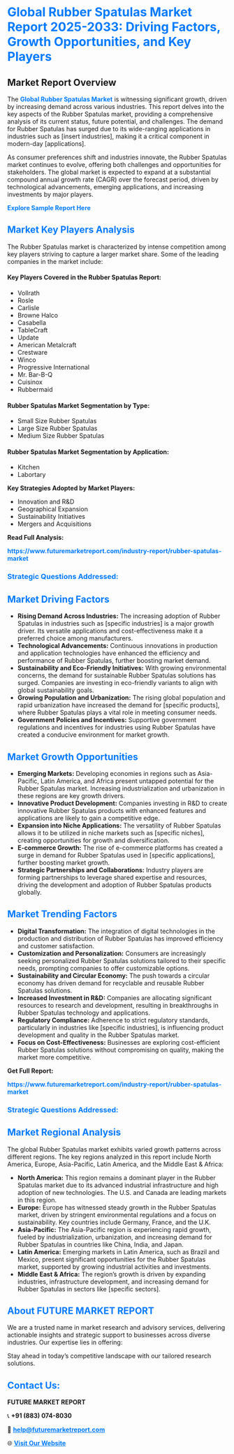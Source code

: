 <h1 style="color: #007BFF;">Global Rubber Spatulas Market Report 2025-2033: Driving Factors, Growth Opportunities, and Key Players</h1>

<section id="overview">
<h2>Market Report Overview</h2>
<p>The <a href="https://www.futuremarketreport.com/industry-report/rubber-spatulas-market" style="color: #007BFF; text-decoration: none;"><strong>Global Rubber Spatulas Market</strong></a> is witnessing significant growth, driven by increasing demand across various industries. This report delves into the key aspects of the Rubber Spatulas market, providing a comprehensive analysis of its current status, future potential, and challenges. The demand for Rubber Spatulas has surged due to its wide-ranging applications in industries such as [insert industries], making it a critical component in modern-day [applications].</p>
<p>As consumer preferences shift and industries innovate, the Rubber Spatulas market continues to evolve, offering both challenges and opportunities for stakeholders. The global market is expected to expand at a substantial compound annual growth rate (CAGR) over the forecast period, driven by technological advancements, emerging applications, and increasing investments by major players.</p>
</section>

<section id="overview">
<p><a href="https://www.futuremarketreport.com/request-sample/reportId=89058" style="color: #007BFF; text-decoration: none;"><strong>Explore Sample Report Here</strong></a></p>
</section>

<section id="key-players">
<h2 style="color: #007BFF;">Market Key Players Analysis</h2>
<p>The Rubber Spatulas market is characterized by intense competition among key players striving to capture a larger market share. Some of the leading companies in the market include:</p>
<h4>Key Players Covered in the Rubber Spatulas Report:</h4>
<ul><li>Vollrath</li><li>Rosle</li><li>Carlisle</li><li>Browne Halco</li><li>Casabella</li><li>TableCraft</li><li>Update</li><li>American Metalcraft</li><li>Crestware</li><li>Winco</li><li>Progressive International</li><li>Mr. Bar-B-Q</li><li>Cuisinox</li><li>Rubbermaid</li></ul>
<h4>Rubber Spatulas Market Segmentation by Type:</h4>
<ul><li>Small Size Rubber Spatulas</li><li>Large Size Rubber Spatulas</li><li>Medium Size Rubber Spatulas</li></ul>

<h4>Rubber Spatulas Market Segmentation by Application:</h4>
<ul><li>Kitchen</li><li>Labortary</li></ul>
<p><strong>Key Strategies Adopted by Market Players:</strong></p>
<ul>
<li>Innovation and R&D</li>
<li>Geographical Expansion</li>
<li>Sustainability Initiatives</li>
<li>Mergers and Acquisitions</li>
</ul>
</section>

<section>
<p><strong>Read Full Analysis: </strong></p><a href="https://www.futuremarketreport.com/industry-report/rubber-spatulas-market" style="color: #007BFF; text-decoration: none;"><strong>https://www.futuremarketreport.com/industry-report/rubber-spatulas-market</strong></a>
<h3 style="color: #007BFF;">Strategic Questions Addressed:</h3>
</section>

<section id="driving-factors">
<h2 style="color: #007BFF;">Market Driving Factors</h2>
<ul>
<li><strong>Rising Demand Across Industries:</strong> The increasing adoption of Rubber Spatulas in industries such as [specific industries] is a major growth driver. Its versatile applications and cost-effectiveness make it a preferred choice among manufacturers.</li>
<li><strong>Technological Advancements:</strong> Continuous innovations in production and application technologies have enhanced the efficiency and performance of Rubber Spatulas, further boosting market demand.</li>
<li><strong>Sustainability and Eco-Friendly Initiatives:</strong> With growing environmental concerns, the demand for sustainable Rubber Spatulas solutions has surged. Companies are investing in eco-friendly variants to align with global sustainability goals.</li>
<li><strong>Growing Population and Urbanization:</strong> The rising global population and rapid urbanization have increased the demand for [specific products], where Rubber Spatulas plays a vital role in meeting consumer needs.</li>
<li><strong>Government Policies and Incentives:</strong> Supportive government regulations and incentives for industries using Rubber Spatulas have created a conducive environment for market growth.</li>
</ul>
</section>

<section id="growth-opportunities">
<h2 style="color: #007BFF;">Market Growth Opportunities</h2>
<ul>
<li><strong>Emerging Markets:</strong> Developing economies in regions such as Asia-Pacific, Latin America, and Africa present untapped potential for the Rubber Spatulas market. Increasing industrialization and urbanization in these regions are key growth drivers.</li>
<li><strong>Innovative Product Development:</strong> Companies investing in R&D to create innovative Rubber Spatulas products with enhanced features and applications are likely to gain a competitive edge.</li>
<li><strong>Expansion into Niche Applications:</strong> The versatility of Rubber Spatulas allows it to be utilized in niche markets such as [specific niches], creating opportunities for growth and diversification.</li>
<li><strong>E-commerce Growth:</strong> The rise of e-commerce platforms has created a surge in demand for Rubber Spatulas used in [specific applications], further boosting market growth.</li>
<li><strong>Strategic Partnerships and Collaborations:</strong> Industry players are forming partnerships to leverage shared expertise and resources, driving the development and adoption of Rubber Spatulas products globally.</li>
</ul>
</section>

<section id="trending-factors">
<h2 style="color: #007BFF;">Market Trending Factors</h2>
<ul>
<li><strong>Digital Transformation:</strong> The integration of digital technologies in the production and distribution of Rubber Spatulas has improved efficiency and customer satisfaction.</li>
<li><strong>Customization and Personalization:</strong> Consumers are increasingly seeking personalized Rubber Spatulas solutions tailored to their specific needs, prompting companies to offer customizable options.</li>
<li><strong>Sustainability and Circular Economy:</strong> The push towards a circular economy has driven demand for recyclable and reusable Rubber Spatulas solutions.</li>
<li><strong>Increased Investment in R&D:</strong> Companies are allocating significant resources to research and development, resulting in breakthroughs in Rubber Spatulas technology and applications.</li>
<li><strong>Regulatory Compliance:</strong> Adherence to strict regulatory standards, particularly in industries like [specific industries], is influencing product development and quality in the Rubber Spatulas market.</li>
<li><strong>Focus on Cost-Effectiveness:</strong> Businesses are exploring cost-efficient Rubber Spatulas solutions without compromising on quality, making the market more competitive.</li>
</ul>
</section>

<section>
<p><strong>Get Full Report: </strong></p><a href="https://www.futuremarketreport.com/industry-report/rubber-spatulas-market" style="color: #007BFF; text-decoration: none;"><strong>https://www.futuremarketreport.com/industry-report/rubber-spatulas-market</strong></a>
<h3 style="color: #007BFF;">Strategic Questions Addressed:</h3>
</section>


<section id="regional-analysis">
<h2 style="color: #007BFF;">Market Regional Analysis</h2>
<p>The global Rubber Spatulas market exhibits varied growth patterns across different regions. The key regions analyzed in this report include North America, Europe, Asia-Pacific, Latin America, and the Middle East & Africa:</p>
<ul>
<li><strong>North America:</strong> This region remains a dominant player in the Rubber Spatulas market due to its advanced industrial infrastructure and high adoption of new technologies. The U.S. and Canada are leading markets in this region.</li>
<li><strong>Europe:</strong> Europe has witnessed steady growth in the Rubber Spatulas market, driven by stringent environmental regulations and a focus on sustainability. Key countries include Germany, France, and the U.K.</li>
<li><strong>Asia-Pacific:</strong> The Asia-Pacific region is experiencing rapid growth, fueled by industrialization, urbanization, and increasing demand for Rubber Spatulas in countries like China, India, and Japan.</li>
<li><strong>Latin America:</strong> Emerging markets in Latin America, such as Brazil and Mexico, present significant opportunities for the Rubber Spatulas market, supported by growing industrial activities and investments.</li>
<li><strong>Middle East & Africa:</strong> The region’s growth is driven by expanding industries, infrastructure development, and increasing demand for Rubber Spatulas in sectors like [specific sectors].</li>
</ul>
</section>

<footer>
<h2 style="color: #007BFF;">About FUTURE MARKET REPORT</h2>
<p>We are a trusted name in market research and advisory services, delivering actionable insights and strategic support to businesses across diverse industries. Our expertise lies in offering:</p>

<p>Stay ahead in today’s competitive landscape with our tailored research solutions.</p>

<h2 style="color: #007BFF;">Contact Us:</h2>
<p><strong>FUTURE MARKET REPORT</strong></p>
<p>📞 <strong>+91 (883) 074-8030</strong></p>
<p>📧 <strong><a href="mailto:help@futuremarketreport.com" style="color: #007BFF;">help@futuremarketreport.com</a></strong></p>
<p>🌐 <strong><a href="https://www.futuremarketreport.com/" style="color: #007BFF;">Visit Our Website</a></strong></p>
</footer>